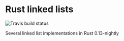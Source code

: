 Rust linked lists
=================
![Travis build status](https://travis-ci.org/ecogiko/rust-linked-lists.svg?branch=master)

Several linked list implementations in Rust 0.13-nightly
